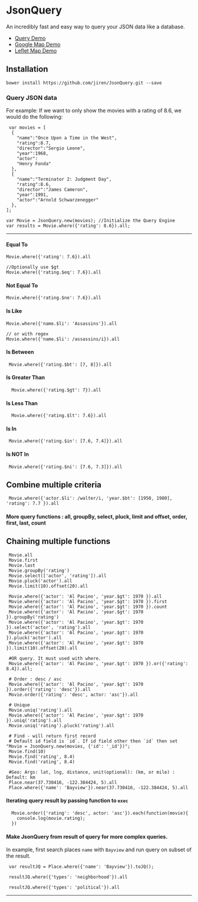 JsonQuery
=========

An incredibly fast and easy way to query your JSON data like a database.

- [Query Demo](http://jiren.github.io/JsonQuery/)
- [Google Map Demo](http://jiren.github.io/JsonQuery/geo.html)
- [Leflet Map Demo](http://jiren.github.io/JsonQuery/leaflet.html)

## Installation

```
bower install https://github.com/jiren/JsonQuery.git --save
```


### Query JSON data

For example: If we want to only show the movies with a rating of 8.6, we would do the following:

```
 var movies = [
  {
    "name":"Once Upon a Time in the West",
    "rating":8.7,
    "director":"Sergio Leone",
    "year":1968,
    "actor":
    "Henry Fonda"
  },
  {
    "name":"Terminator 2: Judgment Day",
    "rating":8.6,
    "director":"James Cameron",
    "year":1991,
    "actor":"Arnold Schwarzenegger"
  },
];

var Movie = JsonQuery.new(movies); //Initialize the Query Engine
var results = Movie.where({'rating': 8.6}).all;

```

***

#### Equal To

```
Movie.where({'rating': 7.6}).all

//Optionally use $gt
Movie.where({'rating.$eq': 7.6}).all
```

#### Not Equal To
```
Movie.where({'rating.$ne': 7.6}).all
```

#### Is Like

```
Movie.where({'name.$li': 'Assassins'}).all

// or with regex
Movie.where({'name.$li': /assassins/i}).all
```



#### Is Between

```
 Movie.where({'rating.$bt': [7, 8]}).all

```

#### Is Greater Than

```
  Movie.where({'rating.$gt': 7}).all
```

#### Is Less Than

```
  Movie.where({'rating.$lt': 7.6}).all
```

#### Is In

```
 Movie.where({'rating.$in': [7.6, 7.4]}).all
```

#### Is NOT In

```
 Movie.where({'rating.$ni': [7.6, 7.3]}).all
```

## Combine multiple criteria


```
 Movie.where({'actor.$li': /walter/i, 'year.$bt': [1950, 1980], 'rating': 7.7 }).all
```

#### More query functions : all, groupBy, select, pluck, limit and offset, order, first, last, count

## Chaining multiple functions


```
 Movie.all
 Movie.first
 Movie.last
 Movie.groupBy('rating')
 Movie.select(['actor', 'rating']).all
 Movie.pluck('actor').all
 Movie.limit(10).offset(20).all

 Movie.where({'actor': 'Al Pacino', 'year.$gt': 1970 }).all
 Movie.where({'actor': 'Al Pacino', 'year.$gt': 1970 }).first
 Movie.where({'actor': 'Al Pacino', 'year.$gt': 1970 }).count
 Movie.where({'actor': 'Al Pacino', 'year.$gt': 1970 }).groupBy('rating')
 Movie.where({'actor': 'Al Pacino', 'year.$gt': 1970 }).select('actor', 'rating').all
 Movie.where({'actor': 'Al Pacino', 'year.$gt': 1970 }).pluck('actor').all
 Movie.where({'actor': 'Al Pacino', 'year.$gt': 1970 }).limit(10).offset(20).all

 #OR query. It must used with where.
 Movie.where({'actor': 'Al Pacino', 'year.$gt': 1970 }).or({'rating': 8.4}).all;

 # Order : desc / asc
 Movie.where({'actor': 'Al Pacino', 'year.$gt': 1970 }).order({'rating': 'desc'}).all
 Movie.order({'rating': 'desc', actor: 'asc'}).all

 # Unique
 Movie.uniq('rating').all
 Movie.where({'actor': 'Al Pacino', 'year.$gt': 1970 }).uniq('rating').all
 Movie.uniq('rating').pluck('rating').all

 # Find - will return first record
 # Default id field is `id`. If id field other then `id` then set "Movie = JsonQuery.new(movies, {'id': '_id'})";
 Movie.find(10)
 Movie.find('rating', 8.4)
 Movie.find('rating', 8.4)

 #Geo: Args: lat, lng, distance, unit(optional): (km, or mile) : Default: km
 Place.near(37.730416, -122.384424, 5).all
 Place.where({'name': 'Bayview'}).near(37.730416, -122.384424, 5).all

```

#### Iterating query result by passing function to `exec`

```
  Movie.order({'rating': 'desc', actor: 'asc'}).each(function(movie){
    console.log(movie.rating);
  })
```

#### Make JsonQuery from result of query for more complex queries.

In example, first search places `name` with `Bayview` and run query on subset of the result.

```
 var resultJQ = Place.where({'name': 'Bayview'}).toJQ();

 resultJQ.where({'types': 'neighborhood'}).all

 resultJQ.where({'types': 'political'}).all

```

***
